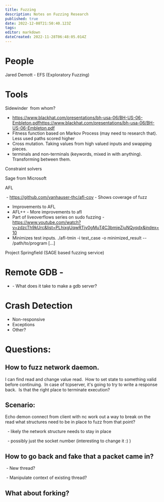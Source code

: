 ```yaml
---
title: Fuzzing
description: Notes on Fuzzing Research
published: true
date: 2022-12-08T21:50:40.123Z
tags: 
editor: markdown
dateCreated: 2022-11-28T06:48:05.014Z
---
```


# People

Jared Demott - EFS (Exploratory Fuzzing)

# Tools
Sidewinder  from whom?
 - https://www.blackhat.com/presentations/bh-usa-06/BH-US-06-Embleton.pdfhttps://www.blackhat.com/presentations/bh-usa-06/BH-US-06-Embleton.pdf
  - Fitness function based on Markov Process (may need to research that).  Less used paths scored higher
  - Cross mutation.  Taking values from high valued inputs and swapping pieces.
  - terminals and non-terminals (keywords, mixed in with anything).  Transforming between them.
  
Constraint solvers

Sage from Microsoft

AFL 

 - https://github.com/vanhauser-thc/afl-cov - Shows coverage of fuzz

-   Improvements to AFL
-   AFL++ - More improvements to afl
-   Part of liveoverflows series on sudo fuzzing - 
    https://www.youtube.com/watch?v=zdzcTh9kUrc&list=PLhixgUqwRTjy0gMuT4C3bmjeZjuNQyqdx&index=10
-   Minimizes test inputs.  ./afl-tmin -i test_case -o minimized_result -- /path/to/program [...]


Project Springfield (SAGE based fuzzing service)


# Remote GDB - 

-   \- What does it take to make a gdb server?

# Crash Detection

-   Non-responsive
-   Exceptions
-   Other?

# Questions:

## How to fuzz network daemon.  
I can find read and change value read.  How to set state to something valid before continuing.  In case of tcpserver, it's going to try to write a response back.  Is that the right place to terminate execution?

## Scenario:

Echo demon
connect from client with nc
work out a way to break on the read
what structures need to be in place to fuzz from that point?

  - likely the network structure needs to stay in place

  - possibly just the socket number (interesting to change it :) )

## How to go back and fake that a packet came in?

 - New thread?

 - Manipulate context of existing thread?

## What about forking?